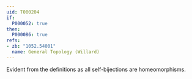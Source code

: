```yaml
---
uid: T000204
if:
  P000052: true
then:
  P000086: true
refs:
- zb: "1052.54001"
  name: General Topology (Willard)
---
```


Evident from the definitions as all self-bijections are homeomorphisms.
